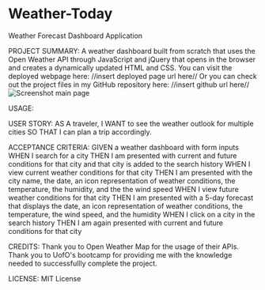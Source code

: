 # Weather-Today
Weather Forecast Dashboard Application

PROJECT SUMMARY: A weather dashboard built from scratch that uses the Open Weather API through JavaScript and jQuery that opens in the browser and creates a dynamically updated HTML and CSS.
You can visit the deployed webpage here: //insert deployed page url here//
Or you can check out the project files in my GitHub repository here: //insert github url here//
![Screenshot main page](https://user-images.githubusercontent.com/115381607/204701658-fdef5faa-65fe-47d5-8c62-f2094f8714b7.png)

USAGE:

USER STORY:
AS A traveler, I WANT to see the weather outlook for multiple cities SO THAT I can plan a trip accordingly.

ACCEPTANCE CRITERIA:
GIVEN a weather dashboard with form inputs
WHEN I search for a city
THEN I am presented with current and future conditions for that city and that city is added to the search history
WHEN I view current weather conditions for that city
THEN I am presented with the city name, the date, an icon representation of weather conditions, the temperature, the humidity, and the the wind speed
WHEN I view future weather conditions for that city
THEN I am presented with a 5-day forecast that displays the date, an icon representation of weather conditions, the temperature, the wind speed, and the humidity
WHEN I click on a city in the search history
THEN I am again presented with current and future conditions for that city

CREDITS: Thank you to Open Weather Map for the usage of their APIs. Thank you to UofO's bootcamp for providing me with the knowledge needed to successfullly complete the project.

LICENSE: MIT License
